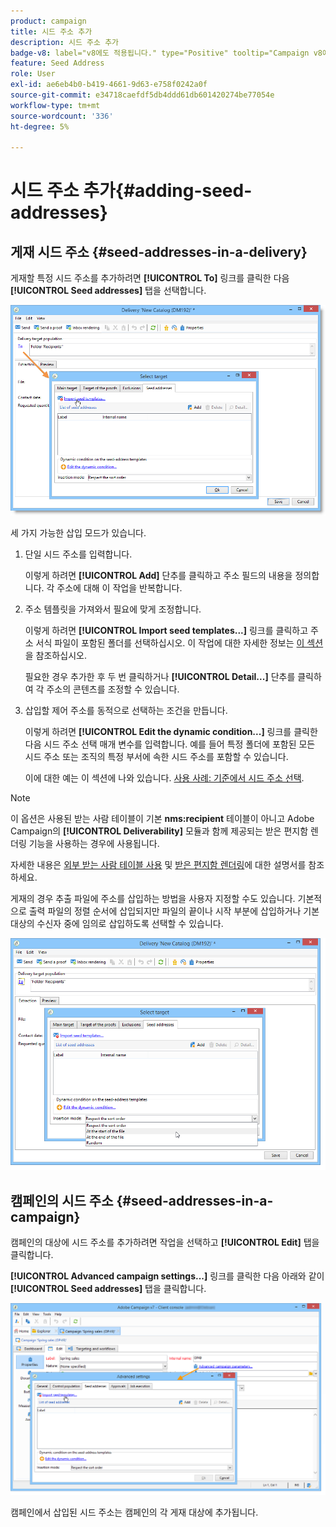 ```yaml
---
product: campaign
title: 시드 주소 추가
description: 시드 주소 추가
badge-v8: label="v8에도 적용됩니다." type="Positive" tooltip="Campaign v8에도 적용됩니다."
feature: Seed Address
role: User
exl-id: ae6eb4b0-b419-4661-9d63-e758f0242a0f
source-git-commit: e34718caefdf5db4ddd61db601420274be77054e
workflow-type: tm+mt
source-wordcount: '336'
ht-degree: 5%

---
```


# 시드 주소 추가{#adding-seed-addresses}

## 게재 시드 주소 {#seed-addresses-in-a-delivery}

게재할 특정 시드 주소를 추가하려면 **[!UICONTROL To]** 링크를 클릭한 다음 **[!UICONTROL Seed addresses]** 탭을 선택합니다.

![](assets/s_ncs_user_edit_del_addresses_tab.png)

세 가지 가능한 삽입 모드가 있습니다.

1. 단일 시드 주소를 입력합니다.

   이렇게 하려면 **[!UICONTROL Add]** 단추를 클릭하고 주소 필드의 내용을 정의합니다. 각 주소에 대해 이 작업을 반복합니다.

1. 주소 템플릿을 가져와서 필요에 맞게 조정합니다.

   이렇게 하려면 **[!UICONTROL Import seed templates...]** 링크를 클릭하고 주소 서식 파일이 포함된 폴더를 선택하십시오. 이 작업에 대한 자세한 정보는 [이 섹션](creating-seed-addresses.md#creating-seed-address-templates)을 참조하십시오.

   필요한 경우 추가한 후 두 번 클릭하거나 **[!UICONTROL Detail...]** 단추를 클릭하여 각 주소의 콘텐츠를 조정할 수 있습니다.

1. 삽입할 제어 주소를 동적으로 선택하는 조건을 만듭니다.

   이렇게 하려면 **[!UICONTROL Edit the dynamic condition...]** 링크를 클릭한 다음 시드 주소 선택 매개 변수를 입력합니다. 예를 들어 특정 폴더에 포함된 모든 시드 주소 또는 조직의 특정 부서에 속한 시드 주소를 포함할 수 있습니다.

   이에 대한 예는 이 섹션에 나와 있습니다. [사용 사례: 기준에서 시드 주소 선택](use-case-selecting-seed-addresses-on-criteria.md).

>[!NOTE]
>
>이 옵션은 사용된 받는 사람 테이블이 기본 **nms:recipient** 테이블이 아니고 Adobe Campaign의 **[!UICONTROL Deliverability]** 모듈과 함께 제공되는 받은 편지함 렌더링 기능을 사용하는 경우에 사용됩니다.
>
>자세한 내용은 [외부 받는 사람 테이블 사용](using-an-external-recipient-table.md) 및 [받은 편지함 렌더링](inbox-rendering.md)에 대한 설명서를 참조하세요.

게재의 경우 추출 파일에 주소를 삽입하는 방법을 사용자 지정할 수도 있습니다. 기본적으로 출력 파일의 정렬 순서에 삽입되지만 파일의 끝이나 시작 부분에 삽입하거나 기본 대상의 수신자 중에 임의로 삽입하도록 선택할 수 있습니다.

![](assets/s_ncs_user_edit_del_addresses_sort.png)

## 캠페인의 시드 주소 {#seed-addresses-in-a-campaign}

캠페인의 대상에 시드 주소를 추가하려면 작업을 선택하고 **[!UICONTROL Edit]** 탭을 클릭합니다.

**[!UICONTROL Advanced campaign settings...]** 링크를 클릭한 다음 아래와 같이 **[!UICONTROL Seed addresses]** 탭을 클릭합니다.

![](assets/s_ncs_user_edit_op_addresses_tab.png)

캠페인에서 삽입된 시드 주소는 캠페인의 각 게재 대상에 추가됩니다.
